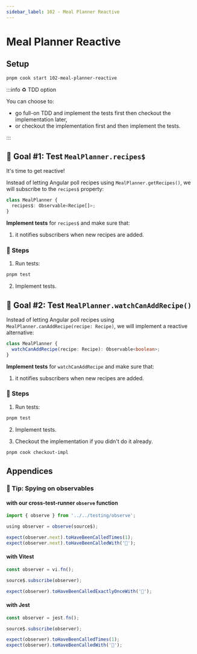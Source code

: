 ```yaml
---
sidebar_label: 102 - Meal Planner Reactive
---
```


# Meal Planner Reactive

## Setup

```sh
pnpm cook start 102-meal-planner-reactive
```

:::info ♻️ TDD option

You can choose to:

- go full-on TDD and implement the tests first then checkout the implementation later,
- or checkout the implementation first and then implement the tests.

:::

## 🎯 Goal #1: Test `MealPlanner.recipes$`

It's time to get reactive!

Instead of letting Angular poll recipes using `MealPlanner.getRecipes()`, we will subscribe to the `recipes$` property:

```ts
class MealPlanner {
  recipes$: Observable<Recipe[]>;
}
```

**Implement tests** for `recipes$` and make sure that:

1. it notifies subscribers when new recipes are added.

### 📝 Steps

1. Run tests:

```sh
pnpm test
```

2. Implement tests.

## 🎯 Goal #2: Test `MealPlanner.watchCanAddRecipe()`

Instead of letting Angular poll recipes using `MealPlanner.canAddRecipe(recipe: Recipe)`, we will implement a reactive alternative:

```ts
class MealPlanner {
  watchCanAddRecipe(recipe: Recipe): Observable<boolean>;
}
```

**Implement tests** for `watchCanAddRecipe` and make sure that:

1. it notifies subscribers when new recipes are added.

### 📝 Steps

1. Run tests:

```sh
pnpm test
```

2. Implement tests.

3. Checkout the implementation if you didn't do it already.

```sh
pnpm cook checkout-impl
```

## Appendices

### 🎁 Tip: Spying on observables

#### with our cross-test-runner `observe` function

```ts
import { observe } from '../../testing/observe';

using observer = observe(source$);

expect(observer.next).toHaveBeenCalledTimes(1);
expect(observer.next).toHaveBeenCalledWith('🍔');
```

#### with Vitest

```ts
const observer = vi.fn();

source$.subscribe(observer);

expect(observer).toHaveBeenCalledExactlyOnceWith('🍔');
```

#### with Jest

```ts
const observer = jest.fn();

source$.subscribe(observer);

expect(observer).toHaveBeenCalledTimes(1);
expect(observer).toHaveBeenCalledWith('🍔');
```
